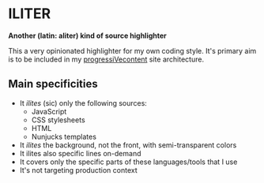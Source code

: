 # ILITER

__Another (latin: aliter) kind of source highlighter__

This a very opinionated highlighter for my own coding style.
It's primary aim is to be included in my [progressiVecontent] site architecture.

## Main specificities

+ It _ilites_ (sic) only the following sources:
  * JavaScript
  * CSS stylesheets
  * HTML
  * Nunjucks templates
+ It _ilites_ the background, not the front, with semi-transparent colors
+ It ilites also specific lines on-demand
+ It covers only the specific parts of these languages/tools that I use
+ It's not targeting production context


[progressiVecontent]: https://progressivecontent.netlify.app